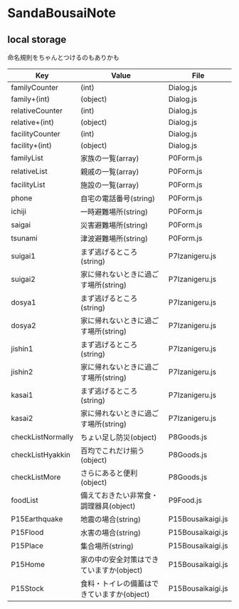 # SandaBousaiNote

## local storage

命名規則をちゃんとつけるのもありかも

| Key | Value | File |
| - | - | - |
| familyCounter | (int) | Dialog.js |
| family+(int) | (object) | Dialog.js |
| relativeCounter | (int) | Dialog.js |
| relative+(int) | (object) | Dialog.js |
| facilityCounter | (int) | Dialog.js |
| facility+(int) | (object) | Dialog.js |
| familyList | 家族の一覧(array) | P0Form.js |
| relativeList | 親戚の一覧(array) | P0Form.js |
| facilityList | 施設の一覧(array) | P0Form.js |
| phone | 自宅の電話番号(string) | P0Form.js |
| ichiji | 一時避難場所(string) | P0Form.js |
| saigai | 災害避難場所(string) | P0Form.js |
| tsunami | 津波避難場所(string) | P0Form.js |
| suigai1 | まず逃げるところ(string) | P7Izanigeru.js |
| suigai2 | 家に帰れないときに過ごす場所(string) | P7Izanigeru.js |
| dosya1 | まず逃げるところ(string) | P7Izanigeru.js |
| dosya2 | 家に帰れないときに過ごす場所(string) | P7Izanigeru.js |
| jishin1 | まず逃げるところ(string) | P7Izanigeru.js |
| jishin2 | 家に帰れないときに過ごす場所(string) | P7Izanigeru.js |
| kasai1 | まず逃げるところ(string) | P7Izanigeru.js |
| kasai2 | 家に帰れないときに過ごす場所(string) | P7Izanigeru.js |
| checkListNormally | ちょい足し防災(object) | P8Goods.js |
| checkListHyakkin | 百均でこれだけ揃う(object) | P8Goods.js |
| checkListMore | さらにあると便利(object) | P8Goods.js |
| foodList | 備えておきたい非常食・調理器具(object) | P9Food.js |
| P15Earthquake | 地震の場合(string) | P15Bousaikaigi.js |
| P15Flood | 水害の場合(string) | P15Bousaikaigi.js |
| P15Place | 集合場所(string) | P15Bousaikaigi.js |
| P15Home | 家の中の安全対策はできていますか(object) | P15Bousaikaigi.js |
| P15Stock | 食料・トイレの備蓄はできていますか(object) | P15Bousaikaigi.js |
